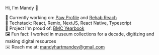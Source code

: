Hi, I'm Mandy 👋<br>

🐾 Currently working on: <a href="https://www.pawprofile.app/">Paw Profile</a> and <a href="https://rehabreach.app/">Rehab Reach</a><br>
💾 Techstack: React, Remix, NextJS, React Native, Typescript<br>
🏫 Project I'm proud of: <a href="https://www.bmcyearbook.org">BMC Yearbook</a><br>
🖼️ Fun fact: I worked in museum collections for a decade, digitizing and making digital resources<br>
✉️ Reach me at: mandyhartmandev@gmail.com
